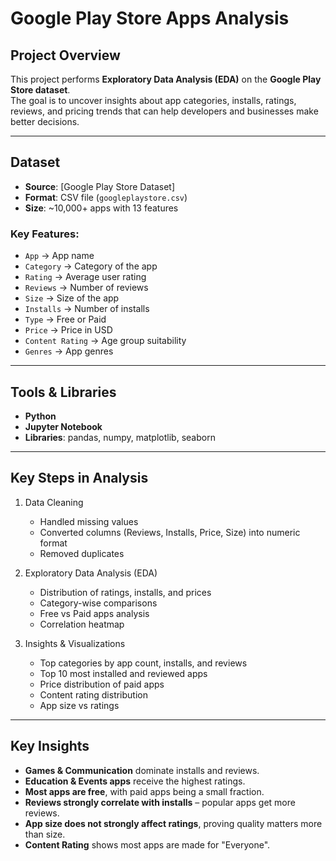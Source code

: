 #  Google Play Store Apps Analysis

##  Project Overview
This project performs **Exploratory Data Analysis (EDA)** on the **Google Play Store dataset**.  
The goal is to uncover insights about app categories, installs, ratings, reviews, and pricing trends that can help developers and businesses make better decisions.

---

##  Dataset
- **Source**: [Google Play Store Dataset] 
- **Format**: CSV file (`googleplaystore.csv`)  
- **Size**: ~10,000+ apps with 13 features  

### Key Features:
- `App` → App name  
- `Category` → Category of the app  
- `Rating` → Average user rating  
- `Reviews` → Number of reviews  
- `Size` → Size of the app  
- `Installs` → Number of installs  
- `Type` → Free or Paid  
- `Price` → Price in USD  
- `Content Rating` → Age group suitability  
- `Genres` → App genres  

---

##  Tools & Libraries
- **Python**  
- **Jupyter Notebook**  
- **Libraries**: pandas, numpy, matplotlib, seaborn  

---

##  Key Steps in Analysis
1. Data Cleaning  
   - Handled missing values  
   - Converted columns (Reviews, Installs, Price, Size) into numeric format  
   - Removed duplicates  

2. Exploratory Data Analysis (EDA)  
   - Distribution of ratings, installs, and prices  
   - Category-wise comparisons  
   - Free vs Paid apps analysis  
   - Correlation heatmap  

3. Insights & Visualizations  
   - Top categories by app count, installs, and reviews  
   - Top 10 most installed and reviewed apps  
   - Price distribution of paid apps  
   - Content rating distribution  
   - App size vs ratings  

---

##  Key Insights
- **Games & Communication** dominate installs and reviews.  
- **Education & Events apps** receive the highest ratings.  
- **Most apps are free**, with paid apps being a small fraction.  
- **Reviews strongly correlate with installs** – popular apps get more reviews.  
- **App size does not strongly affect ratings**, proving quality matters more than size.  
- **Content Rating** shows most apps are made for "Everyone".  

